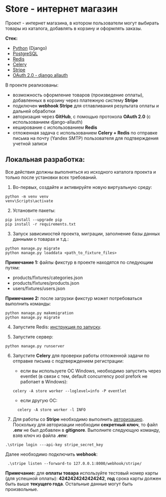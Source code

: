 # Store - интернет магазин

Проект - интернет магазина, в котором пользователи могут выбирать товары из каталога, добавлять в корзину и 
оформлять заказы.

**Стек:**
+ [Python](https://www.python.org/downloads/) (Django)
+ [PostgreSQL](https://www.postgresql.org/)
+ [Redis](https://redis.io/)
+ [Celery](https://docs.celeryq.dev/en/stable/index.html#)
+ [Stripe](https://dashboard.stripe.com/test/dashboard) 
+ [OAuth 2.0 - django allauth](https://docs.allauth.org/en/latest/)

В проекте реализованы:
+ возможность оформление товаров (произведение оплаты), добавленных в корзину через платежную систему **Stripe**
+ подключен **webhook Stripe** для отлавливания результата оплаты и дальней обработки
+ авторизация через **GitHub**, с помощью протокола **OAuth 2.0** (с использованием django-allauth)
+ кеширование с использованием **Redis**
+ отложенная задача с использованием **Celery + Redis** по отправке письма на почту (Yandex SMTP) пользователя для подтверждения учетной записи

## Локальная разработка:

Все действия должны выполняться из исходного каталога проекта и только после установки всех требований.

1. Во-первых, создайте и активируйте новую виртуальную среду:

```shell
python -m venv venv
venv\Scripts\activate
```

2. Установите пакеты:

```shell
pip install --upgrade pip
pip install -r requirements.txt
```

3. Запуск зависимостей проекта, миграции, заполнение базы данных данными о товарах и т.д.:

```shell
python manage.py migrate
python manage.py loaddata <path_to_fixture_files>
```
  **Примечание 1:** файлы фикстур в проекте находятся по следующим путям:
  + products/fixtures/categories.json
  + products/fixtures/products.json
  + users/fixtures/users.json

  **Примечание 2:** после загрузки фикстур может потребоваться выполнить команды:

  ```shell
  python manage.py makemigration 
  python manage.py migrate
  ```

4. Запустите Redis: [инструкция по запуску](https://redis.io/docs/install/install-redis/).


5. Запустите сервер:
```shell
python manage.py runserver
```

6. Запустите **Celery** для проверки работы отложенной задачи по отправке письма с подтверждением регистрации:

   + если вы используете ОС Windows, необходимо запустить через eventlet (в связи с тем, default concurrency pool prefork не работает в Windows):

    ```shell
    celery -A store worker --loglevel=info -P eventlet
    ```

   + если другую ОС:

    ```shell
      celery -A store worker -l INFO
    ```

7. Для работы со **Stripe** необходимо выполнить [авторизацию](https://stripe.com/docs/stripe-cli). Поскольку для авторизации необходим **секретный ключ**, то
файл **.env** не был добавлен в **gitignore**. Выполните следующую команду, взяв ключ из файла **.env**:

```shell
.\stripe login ---api-key stripe_secret_key
```

Далее необходимо подключить **webhook**:

```shell
 .\stripe listen --forward-to 127.0.0.1:8000/webhook/stripe/
```

**Примечание:** для **оплаты товара** используйте тестовый номер карты (для успешной оплаты): **4242424242424242**, **год** 
срока карты должен быть выше **текущего года**. Остальные данные могут быть произвольные.
